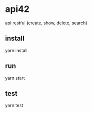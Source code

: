 # api42
api restful (create, show, delete, search)

## install
yarn install

## run 
yarn start

## test
yarn test
